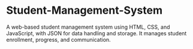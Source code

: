 # Student-Management-System
A web-based student management system using HTML, CSS, and JavaScript, with JSON for data handling and storage. It manages student enrollment, progress, and communication.

